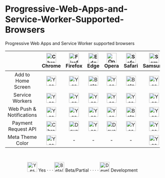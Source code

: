 # Progressive-Web-Apps-and-Service-Worker-Supported-Browsers
Progressive Web Apps and Service Worker supported browsers 


 | | <img src="https://image.flaticon.com/icons/svg/732/732205.svg" alt="Chrome" width="32px" height="32px" /> Chrome | <img src="https://image.flaticon.com/icons/svg/732/732198.svg" alt="Firefox" width="32px" height="32px" /> Firefox | <img src="https://image.flaticon.com/icons/svg/732/732219.svg" alt="Edge" width="32px" height="32px" /> Edge | <img src="https://camo.githubusercontent.com/3fb130c75d01178836d96dcf3baccbe7b95b3642/68747470733a2f2f696d6167652e666c617469636f6e2e636f6d2f69636f6e732f7376672f3733322f3733323233332e737667" alt="Opera" width="32px" height="32px" /> Opera | <img src="https://image.flaticon.com/icons/svg/732/732241.svg" alt="Safari" width="32px" height="32px" /> Safari |<img src="https://upload.wikimedia.org/wikipedia/commons/thumb/5/52/Samsung_Internet_Logo.png/800px-Samsung_Internet_Logo.png" alt="Samsung" width="32px" height="32px" /> Samsung | <img src="https://upload.wikimedia.org/wikipedia/en/d/d0/UC_Browser_Logo.png" alt="UC Browser" width="32px" height="32px" /> UC Browser | <img src="https://upload.wikimedia.org/wikipedia/en/a/a5/Brave_Software_Logo.png" alt="Brave" width="32px" height="32px" /> Brave |
| :---------: | :---------: | :---------: | :---------: | :---------: | :---------: | :---------: | :---------: | :---------: |
| Add to Home Screen | <img src="https://image.flaticon.com/icons/svg/443/443138.svg" alt="Yes" width="32px" height="32px" /> | <img src="https://image.flaticon.com/icons/svg/443/443138.svg" alt="Yes" width="32px" height="32px" /> | <img src="https://image.flaticon.com/icons/svg/123/123381.svg" alt="Beta/Partial" width="32px" height="32px" /> | <img src="https://image.flaticon.com/icons/svg/443/443138.svg" alt="Yes" width="32px" height="32px" /> | <img src="https://image.flaticon.com/icons/svg/123/123381.svg" alt="Beta/Partial" width="32px" height="32px" /> | <img src="https://image.flaticon.com/icons/svg/443/443138.svg" alt="Yes" width="32px" height="32px" /> | <img src="https://image.flaticon.com/icons/svg/443/443138.svg" alt="Yes" width="32px" height="32px" /> | <img src="https://image.flaticon.com/icons/svg/443/443138.svg" alt="Yes" width="32px" height="32px" /> |
| Service Workers | <img src="https://image.flaticon.com/icons/svg/443/443138.svg" alt="Yes" width="32px" height="32px" /> | <img src="https://image.flaticon.com/icons/svg/443/443138.svg" alt="Yes" width="32px" height="32px" /> | <img src="https://image.flaticon.com/icons/svg/443/443138.svg" alt="Yes" width="32px" height="32px" /> | <img src="https://image.flaticon.com/icons/svg/443/443138.svg" alt="Yes" width="32px" height="32px" /> | <img src="https://image.flaticon.com/icons/svg/443/443138.svg" alt="Yes" width="32px" height="32px" /> | <img src="https://image.flaticon.com/icons/svg/443/443138.svg" alt="Yes" width="32px" height="32px" /> | <img src="https://image.flaticon.com/icons/svg/443/443138.svg" alt="Yes" width="32px" height="32px" /> | <img src="https://image.flaticon.com/icons/svg/443/443138.svg" alt="Yes" width="32px" height="32px" /> |
| Web Push & Notifications| <img src="https://image.flaticon.com/icons/svg/443/443138.svg" alt="Yes" width="32px" height="32px" /> | <img src="https://image.flaticon.com/icons/svg/443/443138.svg" alt="Yes" width="32px" height="32px" /> | <img src="https://image.flaticon.com/icons/svg/443/443138.svg" alt="Yes" width="32px" height="32px" /> | <img src="https://image.flaticon.com/icons/svg/443/443138.svg" alt="Yes" width="32px" height="32px" /> | <img src="https://image.flaticon.com/icons/svg/123/123381.svg" alt="Beta/Partial" width="32px" height="32px" /> | <img src="https://image.flaticon.com/icons/svg/443/443138.svg" alt="Yes" width="32px" height="32px" /> | <img src="https://image.flaticon.com/icons/svg/443/443138.svg" alt="Yes" width="32px" height="32px" /> | <img src="https://image.flaticon.com/icons/svg/443/443138.svg" alt="Yes" width="32px" height="32px" /> |
| Payment Request API | <img src="https://image.flaticon.com/icons/svg/443/443138.svg" alt="Chrome" width="32px" height="32px" /> | <img src="https://image.flaticon.com/icons/svg/876/876101.svg" alt="Development" width="32px" height="32px" /> | <img src="https://image.flaticon.com/icons/svg/443/443138.svg" alt="Yes" width="32px" height="32px" /> | <img src="https://image.flaticon.com/icons/svg/876/876101.svg" alt="Development" width="32px" height="32px" /> | <img src="https://image.flaticon.com/icons/svg/443/443138.svg" alt="Yes" width="32px" height="32px" /> | <img src="https://image.flaticon.com/icons/svg/443/443138.svg" alt="Yes" width="32px" height="32px" /> | - | - |
| Meta Theme Color | <img src="https://image.flaticon.com/icons/svg/443/443138.svg" alt="Yes" width="32px" height="32px" /> | - | - | - | - | <img src="https://image.flaticon.com/icons/svg/443/443138.svg" alt="Yes" width="32px" height="32px" /> | - | <img src="https://image.flaticon.com/icons/svg/443/443138.svg" alt="Yes" width="32px" height="32px" /> |

</br>

<p align="center">
  <img src="https://image.flaticon.com/icons/svg/443/443138.svg" alt="Yes" width="32px" height="32px" /> Yes
      ·
      ·
      ·
  <img src="https://image.flaticon.com/icons/svg/123/123381.svg" alt="Beta/Partial" width="32px" height="32px" /> Beta/Partial
      ·
      ·
      ·
      ·
  <img src="https://image.flaticon.com/icons/svg/876/876101.svg" alt="Development" width="32px" height="32px" /> Development 
</p>
